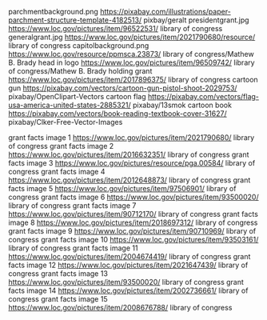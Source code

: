 parchmentbackground.png https://pixabay.com/illustrations/paper-parchment-structure-template-4182513/ pixbay/geralt
presidentgrant.jpg https://www.loc.gov/pictures/item/96522531/ library of congress
generalgrant.jpg https://www.loc.gov/pictures/item/2021790680/resource/ library of congress
capitolbackground.png https://www.loc.gov/resource/ppmsca.23873/ library of congress/Mathew B. Brady
head in logo https://www.loc.gov/pictures/item/96509742/ library of congress/Mathew B. Brady
holding grant https://www.loc.gov/pictures/item/2017896375/ library of congress
cartoon gun https://pixabay.com/vectors/cartoon-gun-pistol-shoot-2029753/ pixabay/OpenClipart-Vectors
cartoon flag https://pixabay.com/vectors/flag-usa-america-united-states-2885321/ pixabay/13smok
cartoon book https://pixabay.com/vectors/book-reading-textbook-cover-31627/ pixabay/Clker-Free-Vector-Images

grant facts image 1 https://www.loc.gov/pictures/item/2021790680/ library of congress
grant facts image 2 https://www.loc.gov/pictures/item/2016632351/ library of congress
grant facts image 3 https://www.loc.gov/pictures/resource/pga.00584/ library of congress
grant facts image 4 https://www.loc.gov/pictures/item/2012648873/ library of congress
grant facts image 5 https://www.loc.gov/pictures/item/97506901/ library of congress
grant facts image 6 https://www.loc.gov/pictures/item/93500020/ library of congress
grant facts image 7 https://www.loc.gov/pictures/item/90712170/ library of congress
grant facts image 8 https://www.loc.gov/pictures/item/2018697312/ library of congress
grant facts image 9 https://www.loc.gov/pictures/item/90710969/ library of congress
grant facts image 10 https://www.loc.gov/pictures/item/93503161/ library of congress
grant facts image 11 https://www.loc.gov/pictures/item/2004674419/ library of congress
grant facts image 12 https://www.loc.gov/pictures/item/2021647439/ library of congress
grant facts image 13 https://www.loc.gov/pictures/item/93500020/ library of congress
grant facts image 14 https://www.loc.gov/pictures/item/2002736661/ library of congress
grant facts image 15 https://www.loc.gov/pictures/item/2008676788/ library of congress